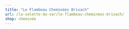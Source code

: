 ```yaml
---
title: "Le Flambeau Cheminées Brisach"
url: /la-valette-du-var/le-flambeau-cheminees-brisach/
shop: cheminée
---
```

